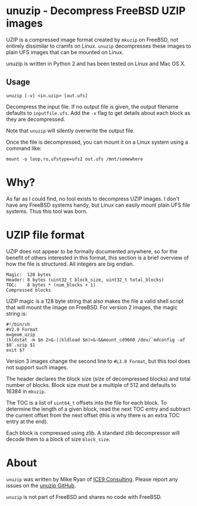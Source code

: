 # unuzip - Decompress FreeBSD UZIP images

UZIP is a compressed image format created by `mkuzip` on FreeBSD, not
entirely dissimilar to cramfs on Linux. `unuzip` decompresses these
images to plain UFS images that can be mounted on Linux.

unuzip is written in Python 2 and has been tested on Linux and Mac OS X.

## Usage

    unuzip [-v] <in.uzip> [out.ufs]

Decompress the input file. If no output file is given, the output
filename defaults to `inputfile.ufs`. Add the `-v` flag to get details
about each block as they are decompressed.

Note that `unuzip` will silently overwrite the output file.

Once the file is decompressed, you can mount it on a Linux system using
a command like:

    mount -o loop,ro,ufstype=ufs2 out.ufs /mnt/somewhere

# Why?

As far as I could find, no tool exists to decompress UZIP images. I
don't have any FreeBSD systems handy, but Linux can easily mount plain
UFS file systems. Thus this tool was born.

# UZIP file format

UZIP does not appear to be formally documented anywhere, so for the
benefit of others interested in this format, this section is a brief
overview of how the file is structured. All integers are big endian.

    Magic:  128 bytes
    Header: 8 bytes (uint32_t block_size, uint32_t total_blocks)
    TOC:    8 bytes * (num_blocks + 1)
    Compressed blocks

UZIP magic is a 128 byte string that also makes the file a valid shell
script that will mount the image on FreeBSD. For version 2 images, the
magic string is:

    #!/bin/sh
    #V2.0 Format
    m=geom_uzip
    (kldstat -m $m 2>&-||kldload $m)>&-&&mount_cd9660 /dev/`mdconfig -af $0`.uzip $1
    exit $?

Version 3 images change the second line to `#L3.0 Format`, but this tool
does not support such images.

The header declares the block size (size of decompressed blocks) and
total number of blocks. Block size must be a multiple of 512 and
defaults to 16384 in `mkuzip`.

The TOC is a list of `uint64_t` offsets into the file for each block. To
determine the length of a given block, read the next TOC entry and
subtract the current offset from the next offset (this is why there is
an extra TOC entry at the end).

Each block is compressed using zlib. A standard zlib decompressor will
decode them to a block of size `block_size`.

# About
`unuzip` was written by Mike Ryan of [ICE9 Consulting](https://ice9.us).
Please report any issues on the [unuzip GitHub](https://github.com/mikeryan/unuzip).

`unuzip` is not part of FreeBSD and shares no code with FreeBSD.
